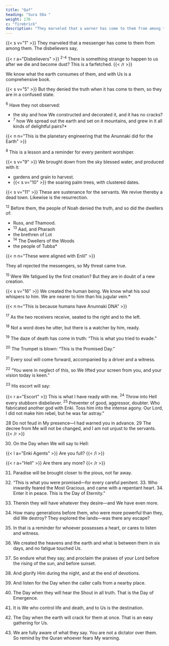 ```yaml
---
title: "Qaf"
heading: "Sura 50a "
weight: 176
c: "firebrick"
description: "They marveled that a warner has come to them from among them"
---
```



{{< s v="1" >}} They marveled that a messenger has come to them from among them. The disbelievers say,

{{< r a="Disbelievers" >}}
<sup>2-4</sup> There is something strange to happen to us after we die and become dust? This is a farfetched.
{{< /r >}}

We know what the earth consumes of them, and with Us is a comprehensive book.

{{< s v="5" >}}  But they denied the truth when it has come to them, so they are in a confused state.

<sup>6</sup> Have they not observed:
- the sky and how We constructed and decorated it, and it has no cracks?
- <sup>7</sup> how We spread out the earth and set on it mountains, and grew in it all kinds of delightful pairs?*

{{< n n="This is the planetary engineering that the Anunnaki did for the Earth" >}}



<sup>8</sup> This is a lesson and a reminder for every penitent worshiper. 

{{< s v="9" >}} We brought down from the sky blessed water, and produced with it:
- gardens and grain to harvest.
- {{< s v="10" >}} the soaring palm trees, with clustered dates.

{{< s v="11" >}} These are sustenance for the servants. We revive thereby a dead town. Likewise is the resurrection.

<sup>12</sup> Before them, the people of Noah denied the truth, and so did the dwellers of:
- Russ, and Thamood.
- <sup>13</sup> Aad, and Pharaoh
- the brethren of Lot
- <sup>14</sup> The Dwellers of the Woods
- the people of Tubba*

{{< n n="These were aligned with Enlil" >}}

They all rejected the messengers, so My threat came true.

<sup>15</sup> Were We fatigued by the first creation? But they are in doubt of a new creation.

{{< s v="16" >}} We created the human being. We know what his soul whispers to him. We are nearer to him than his jugular vein.*

{{< n n="This is because humans have Anunnaki DNA" >}}

<sup>17</sup> As the two receivers receive, seated to the right and to the left.

<sup>18</sup> Not a word does he utter, but there is a watcher by him, ready.

<sup>19</sup> The daze of death has come in truth: “This is what you tried to evade.”

<sup>20</sup> The Trumpet is blown: “This is the Promised Day.”

<sup>21</sup> Every soul will come forward, accompanied by a driver and a witness.

<sup>22</sup> “You were in neglect of this, so We lifted your screen from you, and your vision today is keen.”

<sup>23</sup> His escort will say:

{{< r a="Escort" >}}
This is what I have ready with me. <sup>24</sup> Throw into Hell every stubborn disbeliever. <sup>25</sup> Preventer of good, aggressor, doubter. Who fabricated another god with Enki. Toss him into the intense agony. Our Lord, I did not make him rebel, but he was far astray.”

28 Do not feud in My presence—I had warned you in advance. 29 The decree from Me will not be changed, and I am not unjust to the servants.
{{< /r >}}


30. On the Day when We will say to Hell:

{{< l a="Enki Agents" >}}
Are you full?
{{< /l >}}

{{< r a="Hell" >}}
Are there any more?
{{< /r >}}

31. Paradise will be brought closer to the pious, not far away.

32. “This is what you were promised—for every careful penitent. 33. Who inwardly feared the Most Gracious, and came with a repentant heart. 34. Enter it in peace. This is the Day of Eternity.”

35. Therein they will have whatever they desire—and We have even more.

36. How many generations before them, who were more powerful than they, did We destroy? They explored the lands—was there any escape?

37. In that is a reminder for whoever possesses a heart, or cares to listen and witness.

38. We created the heavens and the earth and what is between them in six days, and no fatigue touched Us.

39. So endure what they say, and proclaim the praises of your Lord before the rising of the sun, and before sunset.

40. And glorify Him during the night, and at the end of devotions.

41. And listen for the Day when the caller calls from a nearby place.

42. The Day when they will hear the Shout in all truth. That is the Day of Emergence.

43. It is We who control life and death, and to Us is the destination.

44. The Day when the earth will crack for them at once. That is an easy gathering for Us.

26. We are fully aware of what they say. You are not a dictator over them. So remind by the Quran whoever fears My warning.

